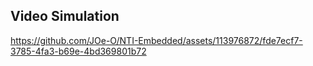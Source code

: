 ## Video Simulation

https://github.com/JOe-O/NTI-Embedded/assets/113976872/fde7ecf7-3785-4fa3-b69e-4bd369801b72

